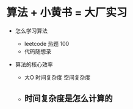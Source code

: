 # 算法 + 小黄书 = 大厂实习
- 怎么学习算法
  - leetcode 热题 100
  - 代码随想录

- 算法的核心效率
  - 大O 时间复杂度 空间复杂度

  - 时间复杂度是怎么计算的
    - 